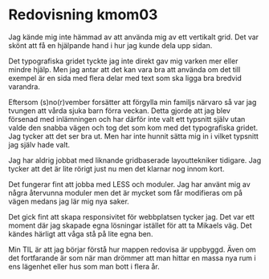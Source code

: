 ---
---
Redovisning kmom03
=========================

Jag kände mig inte hämmad av att använda mig av ett vertikalt grid. Det var skönt att få en hjälpande hand i hur jag kunde dela upp sidan.

Det typografiska gridet tyckte jag inte direkt gav mig varken mer eller mindre hjälp. Men jag antar att det kan vara bra att använda om det till exempel är en sida med flera delar med text som ska ligga bra bredvid varandra.

Eftersom (s)no(r)vember forsätter att förgylla min familjs närvaro så var jag tvungen att vårda sjuka barn förra veckan. Detta gjorde att jag blev försenad med inlämningen och har därför inte valt ett typsnitt själv utan valde den snabba vägen och tog det som kom med det typografiska gridet. Jag tycker att det ser bra ut. Men har inte hunnit sätta mig in i vilket typsnitt jag själv hade valt.

Jag har aldrig jobbat med liknande gridbaserade layouttekniker tidigare. Jag tycker att det är lite rörigt just nu men det klarnar nog innom kort.

Det fungerar fint att jobba med LESS och moduler. Jag har använt mig av några återvunna moduler men det är mycket som får modifieras om på vägen medans jag lär mig nya saker.

Det gick fint att skapa responsivitet för webbplatsen tycker jag. Det var ett moment där jag skapade egna lösningar istället för att ta Mikaels väg. Det kändes härligt att våga stå på lite egna ben.

Min TIL är att jag börjar förstå hur mappen redovisa är uppbyggd. Även om det fortfarande är som när man drömmer att man hittar en massa nya rum i ens lägenhet eller hus som man bott i flera år. 

